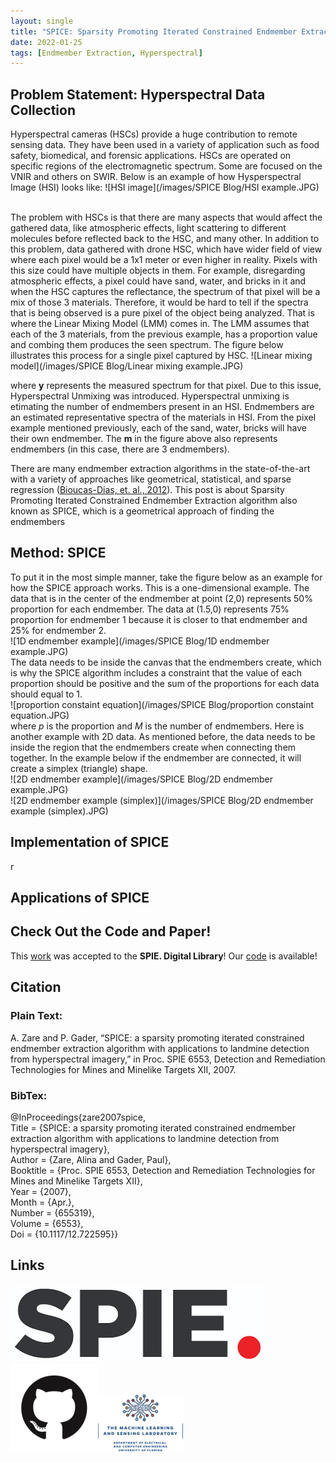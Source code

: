 ```yaml
---
layout: single
title: "SPICE: Sparsity Promoting Iterated Constrained Endmember Extraction Algorithm"
date: 2022-01-25
tags: [Endmember Extraction, Hyperspectral]
---
```


## Problem Statement: Hyperspectral Data Collection
Hyperspectral cameras (HSCs) provide a huge contribution to remote sensing data. They have been used in a variety of application such as food safety, biomedical, and forensic applications. HSCs are operated on specific regions of the electromagnetic spectrum. Some are focused on the VNIR and others on SWIR. Below is an example of how Hysperspectral Image (HSI) looks like:
![HSI image](/images/SPICE Blog/HSI example.JPG)

<br/>The problem with HSCs is that there are many aspects that would affect the gathered data, like atmospheric effects, light scattering to different molecules before reflected back to the HSC, and many other. In addition to this problem, data gathered with drone HSC, which have wider field of view where each pixel would be a 1x1 meter or even higher in reality. Pixels with this size could have multiple objects in them. For example, disregarding atmospheric effects, a pixel could have sand, water, and bricks in it and when the HSC captures the reflectance, the spectrum of that pixel will be a mix of those 3 materials. Therefore, it would be hard to tell if the spectra that is being observed is a pure pixel of the object being analyzed. That is where the Linear Mixing Model (LMM) comes in. The LMM assumes that each of the 3 materials, from the previous example, has a proportion value and combing them produces the seen spectrum. The figure below illustrates this process for a single pixel captured by HSC.
![Linear mixing model](/images/SPICE Blog/Linear mixing example.JPG)<br/>

where **y** represents the measured spectrum for that pixel. Due to this issue, Hyperspectral Unmixing was introduced. Hyperspectral unmixing is etimating the number of endmembers present in an HSI. Endmembers are an estimated representative spectra of the materials in HSI. From the pixel example mentioned previously, each of the sand, water, bricks will have their own endmember. The **m** in the figure above also represents endmembers (in this case, there are 3 endmembers). <br/>

There are many endmember extraction algorithms in the state-of-the-art with a variety of approaches like geometrical, statistical, and sparse regression ([Bioucas-Dias, et. al., 2012](https://ieeexplore.ieee.org/document/6200362)). This post is about Sparsity Promoting Iterated Constrained Endmember Extraction algorithm also known as SPICE, which is a geometrical approach of finding the endmembers


## Method: SPICE
To put it in the most simple manner, take the figure below as an example for how the SPICE approach works. This is a one-dimensional example. The data that is in the center of the endmember at point (2,0) represents 50% proportion for each endmember. The data at (1.5,0) represents 75% proportion for endmember 1 because it is closer to that endmember and 25% for endmember 2.<br/>
![1D endmember example](/images/SPICE Blog/1D endmember example.JPG)<br/>
The data needs to be inside the canvas that the endmembers create, which is why the SPICE algorithm includes a constraint that the  value of each proportion should be positive and the sum of the proportions for each data should equal to 1. <br/>
![proportion constaint equation](/images/SPICE Blog/proportion constaint equation.JPG)<br/>
where *p* is the proportion and *M* is the number of endmembers. Here is another example with 2D data. As mentioned before, the data needs to be inside the region that the endmembers create when connecting them together. In the example below if the endmember are connected, it will create a simplex (triangle) shape.<br/>
![2D endmember example](/images/SPICE Blog/2D endmember example.JPG)<br/>
![2D endmember example (simplex)](/images/SPICE Blog/2D endmember example (simplex).JPG)<br/>


## Implementation of SPICE
r

## Applications of SPICE


## Check Out the Code and Paper!
This [work](https://www.spiedigitallibrary.org/conference-proceedings-of-spie/6553/655319/SPICE--a-sparsity-promoting-iterated-constrained-endmember-extraction-algorithm/10.1117/12.722595.full?SSO=1&tab=ArticleLink) was accepted to the **SPIE. Digital Library**! Our [code](https://github.com/GatorSense/SPICE_py) is available! 
## Citation

### Plain Text:
A. Zare and P. Gader, “SPICE: a sparsity promoting iterated constrained endmember extraction algorithm with applications to landmine detection from hyperspectral imagery,” in Proc. SPIE 6553, Detection and Remediation Technologies for Mines and Minelike Targets XII, 2007.

### BibTex:
@InProceedings{zare2007spice,<br>
Title = {SPICE: a sparsity promoting iterated constrained endmember extraction algorithm with applications to landmine detection from hyperspectral imagery},<br>
Author = {Zare, Alina and Gader, Paul},<br>
Booktitle = {Proc. SPIE 6553, Detection and Remediation Technologies for Mines and Minelike Targets XII},<br>
Year = {2007},<br>
Month = {Apr.},<br>
Number = {655319},<br>
Volume = {6553},<br>
Doi = {10.1117/12.722595}}




## Links
<!-- [![alt text](image link)](web link) -->
[![SPIE Paper][1]][2][![Github Repository][3]][4][![Lab][5]][6]

[1]: /images/LOGOS/SPIE.png
[2]: https://www.spiedigitallibrary.org/conference-proceedings-of-spie/6553/655319/SPICE--a-sparsity-promoting-iterated-constrained-endmember-extraction-algorithm/10.1117/12.722595.full?SSO=1&tab=ArticleLink
[3]: /images/LOGOS/github.png
[4]: https://github.com/GatorSense/SPICE_py
[5]: /images/LOGOS/logo_50.png
[6]: https://faculty.eng.ufl.edu/machine-learning


<!-- [![ArXiv Paper](/images/arxiv.jpg"ArXiv Paper")](https://arxiv.org/abs/2001.00215)
[![Github Repository](/images/code.png"Code")](https://github.com/GatorSense/Histogram_Layer)
[![IEEE Paper](/images/ieee.jpg"IEEE Transactions on AI Paper")](https://ieeexplore.ieee.org/document/9652037)
[![Lab](/images/logo.png"GatorSense Lab Website")](https://faculty.eng.ufl.edu/machine-learning) -->



